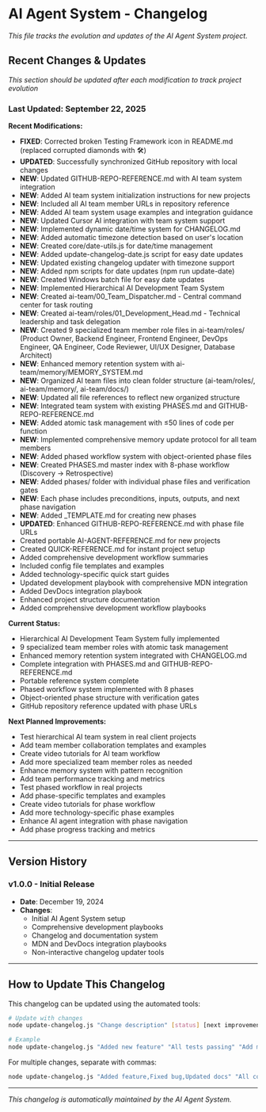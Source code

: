 # AI Agent System - Changelog

*This file tracks the evolution and updates of the AI Agent System project.*

## Recent Changes & Updates

*This section should be updated after each modification to track project evolution*

### Last Updated: September 22, 2025

**Recent Modifications:**
- **FIXED**: Corrected broken Testing Framework icon in README.md (replaced corrupted diamonds with 🛠️)
- **UPDATED**: Successfully synchronized GitHub repository with local changes
- **NEW**: Updated GITHUB-REPO-REFERENCE.md with AI team system integration
- **NEW**: Added AI team system initialization instructions for new projects
- **NEW**: Included all AI team member URLs in repository reference
- **NEW**: Added AI team system usage examples and integration guidance
- **NEW**: Updated Cursor AI integration with team system support
- **NEW**: Implemented dynamic date/time system for CHANGELOG.md
- **NEW**: Added automatic timezone detection based on user's location
- **NEW**: Created core/date-utils.js for date/time management
- **NEW**: Added update-changelog-date.js script for easy date updates
- **NEW**: Updated existing changelog updater with timezone support
- **NEW**: Added npm scripts for date updates (npm run update-date)
- **NEW**: Created Windows batch file for easy date updates
- **NEW**: Implemented Hierarchical AI Development Team System
- **NEW**: Created ai-team/00_Team_Dispatcher.md - Central command center for task routing
- **NEW**: Created ai-team/roles/01_Development_Head.md - Technical leadership and task delegation
- **NEW**: Created 9 specialized team member role files in ai-team/roles/ (Product Owner, Backend Engineer, Frontend Engineer, DevOps Engineer, QA Engineer, Code Reviewer, UI/UX Designer, Database Architect)
- **NEW**: Enhanced memory retention system with ai-team/memory/MEMORY_SYSTEM.md
- **NEW**: Organized AI team files into clean folder structure (ai-team/roles/, ai-team/memory/, ai-team/docs/)
- **NEW**: Updated all file references to reflect new organized structure
- **NEW**: Integrated team system with existing PHASES.md and GITHUB-REPO-REFERENCE.md
- **NEW**: Added atomic task management with ≤50 lines of code per function
- **NEW**: Implemented comprehensive memory update protocol for all team members
- **NEW**: Added phased workflow system with object-oriented phase files
- **NEW**: Created PHASES.md master index with 8-phase workflow (Discovery → Retrospective)
- **NEW**: Added phases/ folder with individual phase files and verification gates
- **NEW**: Each phase includes preconditions, inputs, outputs, and next phase navigation
- **NEW**: Added _TEMPLATE.md for creating new phases
- **UPDATED**: Enhanced GITHUB-REPO-REFERENCE.md with phase file URLs
- Created portable AI-AGENT-REFERENCE.md for new projects
- Created QUICK-REFERENCE.md for instant project setup
- Added comprehensive development workflow summaries
- Included config file templates and examples
- Added technology-specific quick start guides
- Updated development playbook with comprehensive MDN integration
- Added DevDocs integration playbook
- Enhanced project structure documentation
- Added comprehensive development workflow playbooks

**Current Status:**
- Hierarchical AI Development Team System fully implemented
- 9 specialized team member roles with atomic task management
- Enhanced memory retention system integrated with CHANGELOG.md
- Complete integration with PHASES.md and GITHUB-REPO-REFERENCE.md
- Portable reference system complete
- Phased workflow system implemented with 8 phases
- Object-oriented phase structure with verification gates
- GitHub repository reference updated with phase URLs

**Next Planned Improvements:**
- Test hierarchical AI team system in real client projects
- Add team member collaboration templates and examples
- Create video tutorials for AI team workflow
- Add more specialized team member roles as needed
- Enhance memory system with pattern recognition
- Add team performance tracking and metrics
- Test phased workflow in real projects
- Add phase-specific templates and examples
- Create video tutorials for phase workflow
- Add more technology-specific phase examples
- Enhance AI agent integration with phase navigation
- Add phase progress tracking and metrics

---

## Version History

### v1.0.0 - Initial Release
- **Date**: December 19, 2024
- **Changes**:
  - Initial AI Agent System setup
  - Comprehensive development playbooks
  - Changelog and documentation system
  - MDN and DevDocs integration playbooks
  - Non-interactive changelog updater tools

---

## How to Update This Changelog

This changelog can be updated using the automated tools:

```bash
# Update with changes
node update-changelog.js "Change description" [status] [next improvements]

# Example
node update-changelog.js "Added new feature" "All tests passing" "Add more tests"
```

For multiple changes, separate with commas:
```bash
node update-changelog.js "Added feature,Fixed bug,Updated docs" "All complete" "Add tests,Deploy"
```

---

*This changelog is automatically maintained by the AI Agent System.*
